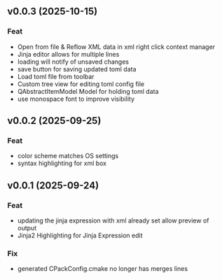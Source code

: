 ## v0.0.3 (2025-10-15)

### Feat

- Open from file & Reflow XML data in xml right click context manager
- Jinja editor allows for multiple lines
- loading will notify of unsaved changes
- save button for saving updated toml data
- Load toml file from toolbar
- Custom tree view for editing toml config file
- QAbstractItemModel Model for holding toml data
- use monospace font to improve visibility

## v0.0.2 (2025-09-25)

### Feat

- color scheme matches OS settings
- syntax highlighting for xml box

## v0.0.1 (2025-09-24)

### Feat

- updating the jinja expression with xml already set allow preview of output
- Jinja2 Highlighting for Jinja Expression edit

### Fix

- generated CPackConfig.cmake no longer has merges lines
